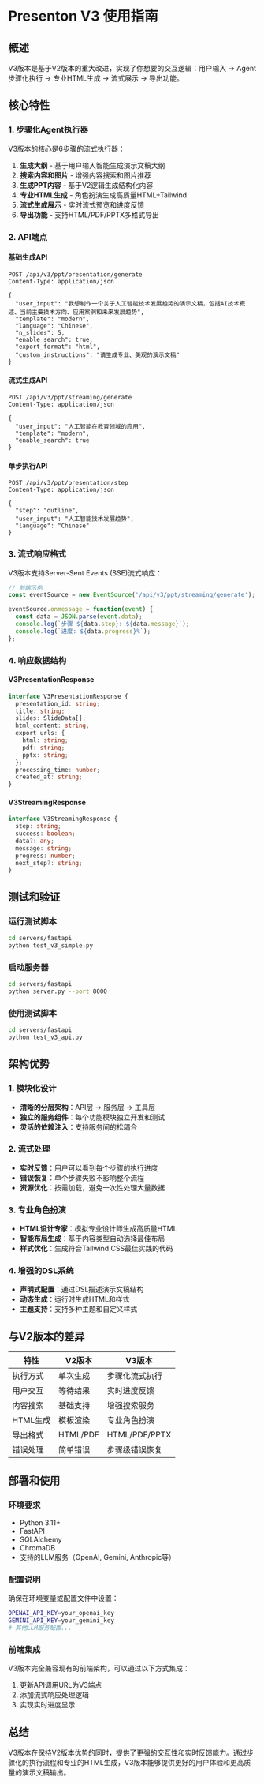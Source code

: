 # Presenton V3 使用指南

## 概述

V3版本是基于V2版本的重大改进，实现了你想要的交互逻辑：用户输入 → Agent步骤化执行 → 专业HTML生成 → 流式展示 → 导出功能。

## 核心特性

### 1. 步骤化Agent执行器
V3版本的核心是6步骤的流式执行器：

1. **生成大纲** - 基于用户输入智能生成演示文稿大纲
2. **搜索内容和图片** - 增强内容搜索和图片推荐
3. **生成PPT内容** - 基于V2逻辑生成结构化内容
4. **专业HTML生成** - 角色扮演生成高质量HTML+Tailwind
5. **流式生成展示** - 实时流式预览和进度反馈
6. **导出功能** - 支持HTML/PDF/PPTX多格式导出

### 2. API端点

#### 基础生成API
```http
POST /api/v3/ppt/presentation/generate
Content-Type: application/json

{
  "user_input": "我想制作一个关于人工智能技术发展趋势的演示文稿，包括AI技术概述、当前主要技术方向、应用案例和未来发展趋势",
  "template": "modern",
  "language": "Chinese",
  "n_slides": 5,
  "enable_search": true,
  "export_format": "html",
  "custom_instructions": "请生成专业、美观的演示文稿"
}
```

#### 流式生成API
```http
POST /api/v3/ppt/streaming/generate
Content-Type: application/json

{
  "user_input": "人工智能在教育领域的应用",
  "template": "modern",
  "enable_search": true
}
```

#### 单步执行API
```http
POST /api/v3/ppt/presentation/step
Content-Type: application/json

{
  "step": "outline",
  "user_input": "人工智能技术发展趋势",
  "language": "Chinese"
}
```

### 3. 流式响应格式

V3版本支持Server-Sent Events (SSE)流式响应：

```javascript
// 前端示例
const eventSource = new EventSource('/api/v3/ppt/streaming/generate');

eventSource.onmessage = function(event) {
  const data = JSON.parse(event.data);
  console.log(`步骤 ${data.step}: ${data.message}`);
  console.log(`进度: ${data.progress}%`);
};
```

### 4. 响应数据结构

#### V3PresentationResponse
```typescript
interface V3PresentationResponse {
  presentation_id: string;
  title: string;
  slides: SlideData[];
  html_content: string;
  export_urls: {
    html: string;
    pdf: string;
    pptx: string;
  };
  processing_time: number;
  created_at: string;
}
```

#### V3StreamingResponse
```typescript
interface V3StreamingResponse {
  step: string;
  success: boolean;
  data?: any;
  message: string;
  progress: number;
  next_step?: string;
}
```

## 测试和验证

### 运行测试脚本
```bash
cd servers/fastapi
python test_v3_simple.py
```

### 启动服务器
```bash
cd servers/fastapi
python server.py --port 8000
```

### 使用测试脚本
```bash
cd servers/fastapi
python test_v3_api.py
```

## 架构优势

### 1. 模块化设计
- **清晰的分层架构**：API层 → 服务层 → 工具层
- **独立的服务组件**：每个功能模块独立开发和测试
- **灵活的依赖注入**：支持服务间的松耦合

### 2. 流式处理
- **实时反馈**：用户可以看到每个步骤的执行进度
- **错误恢复**：单个步骤失败不影响整个流程
- **资源优化**：按需加载，避免一次性处理大量数据

### 3. 专业角色扮演
- **HTML设计专家**：模拟专业设计师生成高质量HTML
- **智能布局生成**：基于内容类型自动选择最佳布局
- **样式优化**：生成符合Tailwind CSS最佳实践的代码

### 4. 增强的DSL系统
- **声明式配置**：通过DSL描述演示文稿结构
- **动态生成**：运行时生成HTML和样式
- **主题支持**：支持多种主题和自定义样式

## 与V2版本的差异

| 特性 | V2版本 | V3版本 |
|------|--------|--------|
| 执行方式 | 单次生成 | 步骤化流式执行 |
| 用户交互 | 等待结果 | 实时进度反馈 |
| 内容搜索 | 基础支持 | 增强搜索服务 |
| HTML生成 | 模板渲染 | 专业角色扮演 |
| 导出格式 | HTML/PDF | HTML/PDF/PPTX |
| 错误处理 | 简单错误 | 步骤级错误恢复 |

## 部署和使用

### 环境要求
- Python 3.11+
- FastAPI
- SQLAlchemy
- ChromaDB
- 支持的LLM服务（OpenAI, Gemini, Anthropic等）

### 配置说明
确保在环境变量或配置文件中设置：
```bash
OPENAI_API_KEY=your_openai_key
GEMINI_API_KEY=your_gemini_key
# 其他LLM服务配置...
```

### 前端集成
V3版本完全兼容现有的前端架构，可以通过以下方式集成：
1. 更新API调用URL为V3端点
2. 添加流式响应处理逻辑
3. 实现实时进度显示

## 总结

V3版本在保持V2版本优势的同时，提供了更强的交互性和实时反馈能力。通过步骤化的执行流程和专业的HTML生成，V3版本能够提供更好的用户体验和更高质量的演示文稿输出。
